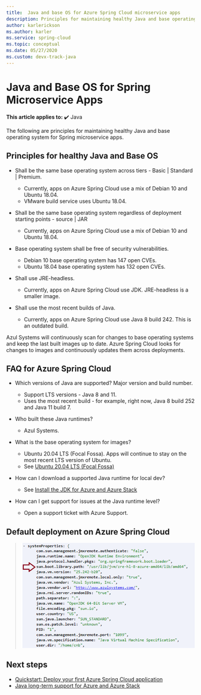 ```yaml
---
title:  Java and base OS for Azure Spring Cloud microservice apps
description: Principles for maintaining healthy Java and base operating system for Azure Spring Cloud microservice apps
author: karlerickson
ms.author: karler
ms.service: spring-cloud
ms.topic: conceptual
ms.date: 05/27/2020
ms.custom: devx-track-java
---
```


# Java and Base OS for Spring Microservice Apps

**This article applies to:** ✔️ Java

The following are principles for maintaining healthy Java and base operating system for Spring microservice apps.

## Principles for healthy Java and Base OS

* Shall be the same base operating system across tiers - Basic | Standard | Premium.

    * Currently, apps on Azure Spring Cloud use a mix of Debian 10 and Ubuntu 18.04.
    * VMware build service uses Ubuntu 18.04.

* Shall be the same base operating system regardless of deployment starting points - source | JAR

    * Currently, apps on Azure Spring Cloud use a mix of Debian 10 and Ubuntu 18.04.

* Base operating system shall be free of security vulnerabilities.

    * Debian 10 base operating system has 147 open CVEs.
    * Ubuntu 18.04 base operating system has 132 open CVEs.

* Shall use JRE-headless.

    * Currently, apps on Azure Spring Cloud use JDK. JRE-headless is a smaller image.

* Shall use the most recent builds of Java.

    * Currently, apps on Azure Spring Cloud use Java 8 build 242. This is an outdated build.

Azul Systems will continuously scan for changes to base operating systems and keep the last built images up to date. Azure Spring Cloud looks for changes to images and continuously updates them across deployments.

## FAQ for Azure Spring Cloud

* Which versions of Java are supported? Major version and build number.

    * Support LTS versions - Java 8 and 11.
    * Uses the most recent build - for example, right now, Java 8 build 252 and Java 11 build 7.

* Who built these Java runtimes?

    * Azul Systems.

* What is the base operating system for images?

    * Ubuntu 20.04 LTS (Focal Fossa). Apps will continue to stay on the most recent LTS version of Ubuntu.
    * See [Ubuntu 20.04 LTS (Focal Fossa)](http://releases.ubuntu.com/focal/)

* How can I download a supported Java runtime for local dev?

    * See [Install the JDK for Azure and Azure Stack](/azure/developer/java/fundamentals/java-jdk-install)

* How can I get support for issues at the Java runtime level?

    * Open a support ticket with Azure Support.

## Default deployment on Azure Spring Cloud

> ![Default deployment](media/spring-cloud-principles/spring-cloud-default-deployment.png)

## Next steps

* [Quickstart: Deploy your first Azure Spring Cloud application](./quickstart.md)
* [Java long-term support for Azure and Azure Stack](/azure/developer/java/fundamentals/java-support-on-azure)
